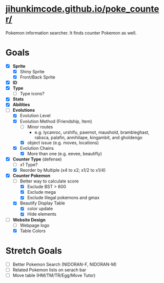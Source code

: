 # [jihunkimcode.github.io/poke_counter/](https://jihunkimcode.github.io/poke_counter/)
Pokemon information searcher. It finds counter Pokemon as well.

# Goals
- [x] **Sprite**
    - [x] Shiny Sprite
    - [x] Front/Back Sprite
- [x] **ID**
- [x] **Type**
    - [ ] Type icons?
- [x] **Stats**
- [x] **Abilities**
- [ ] **Evolutions**
    - [x] Evolution Level
    - [x] Evolution Method (Friendship, Item)
        - [ ] Minor routes 
            - e.g. lycanroc, urshifu, pawmot, maushold, brambleghast, rabsca, palafin, annihilape, kingambit, and gholdengo
        - [x] object issue (e.g. moves, locations)
    - [x] Evolution Chains
        - [x] More than one (e.g. eevee, beautifly)
- [x] **Counter Type** (defense)
    - [ ] x1 Type?
    - [x] Reorder by Multiple (x4 to x2; x1/2 to x1/4)
- [x] **Counter Pokemon**
    - [ ] Better way to calculate score
        - [x] Exclude BST > 600
        - [x] Exclude mega
        - [x] Exclude illegal pokemons and gmax
    - [x] Beautify Display Table
        - [x] color update
        - [x] Hide elements
- [ ] **Website Design**
    - [ ] Webpage logo
    - [x] Table Colors

# Stretch Goals
- [ ] Better Pokemon Search (NIDORAN-F, NIDORAN-M)
- [ ] Related Pokemon lists on serach bar
- [ ] Move table (HM/TM/TR/Egg/Move Tutor)
